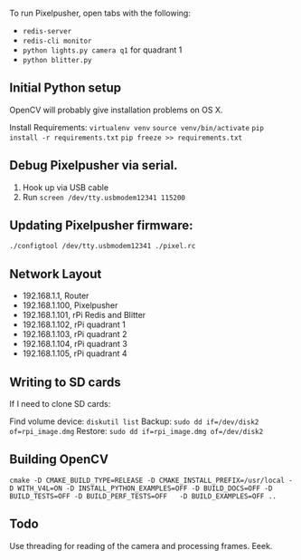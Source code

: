 To run Pixelpusher, open tabs with the following:

- `redis-server`
- `redis-cli monitor`
- `python lights.py camera q1` for quadrant 1
- `python blitter.py`

## Initial Python setup

OpenCV will probably give installation problems on OS X.

Install Requirements:
`virtualenv venv`
`source venv/bin/activate`
`pip install -r requirements.txt`
`pip freeze >> requirements.txt `

## Debug Pixelpusher via serial.

1) Hook up via USB cable
2) Run `screen /dev/tty.usbmodem12341 115200`

## Updating Pixelpusher firmware:

`./configtool /dev/tty.usbmodem12341 ./pixel.rc`

## Network Layout

- 192.168.1.1, Router
- 192.168.1.100, Pixelpusher
- 192.168.1.101, rPi Redis and Blitter
- 192.168.1.102, rPi quadrant 1
- 192.168.1.103, rPi quadrant 2
- 192.168.1.104, rPi quadrant 3
- 192.168.1.105, rPi quadrant 4

## Writing to SD cards

If I need to clone SD cards:

Find volume device: `diskutil list`
Backup: `sudo dd if=/dev/disk2 of=rpi_image.dmg`
Restore: `sudo dd if=rpi_image.dmg of=/dev/disk2`

## Building OpenCV

`cmake -D CMAKE_BUILD_TYPE=RELEASE -D CMAKE_INSTALL_PREFIX=/usr/local -D WITH_V4L=ON -D INSTALL_PYTHON_EXAMPLES=OFF -D BUILD_DOCS=OFF -D BUILD_TESTS=OFF -D BUILD_PERF_TESTS=OFF   -D BUILD_EXAMPLES=OFF ..`


## Todo

Use threading for reading of the camera and processing frames. Eeek.

